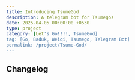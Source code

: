 ```yaml
---
title: Introducing TsumeGod
description: A telegram bot for Tsumegos
date: 2025-04-05 00:00:00 +0530
type: project
category: [Let's Go!!!!, TsumeGod]
tag: [Go, Baduk, Weiqi, Tsumego, Telegram Bot]
permalink: /project/Tsume-God/
---
```


## Changelog
